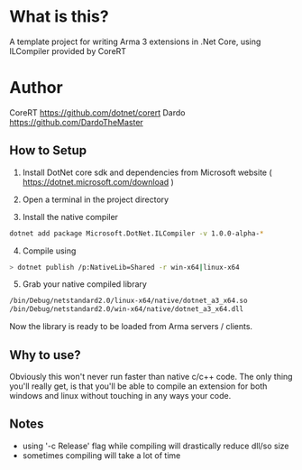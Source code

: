 # What is this?
A template project for writing Arma 3 extensions in .Net Core, using ILCompiler provided by CoreRT

# Author
CoreRT https://github.com/dotnet/corert
Dardo https://github.com/DardoTheMaster

## How to Setup
1) Install DotNet core sdk and dependencies from Microsoft website ( https://dotnet.microsoft.com/download )

2) Open a terminal in the project directory

3) Install the native compiler
```bash
dotnet add package Microsoft.DotNet.ILCompiler -v 1.0.0-alpha-* 
```
4) Compile using

  ```bash
> dotnet publish /p:NativeLib=Shared -r win-x64|linux-x64
```
5) Grab your native compiled library
```bash
/bin/Debug/netstandard2.0/linux-x64/native/dotnet_a3_x64.so
/bin/Debug/netstandard2.0/win-x64/native/dotnet_a3_x64.dll
```
Now the library is ready to be loaded from Arma servers / clients.

## Why to use?
Obviously this won't never run faster than native c/c++ code. The only thing you'll really get, is that you'll be able to compile an extension for both windows and linux without touching in any ways your code.

## Notes
- using '-c Release' flag while compiling will drastically reduce dll/so size
- sometimes compiling will take a lot of time

